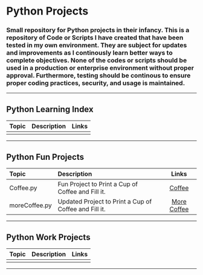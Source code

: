 # Python Projects

### Small repository for Python projects in their infancy. This is a repository of Code or Scripts I have created that have been tested in my own environment. They are subject for updates and improvements as I continously learn better ways to complete objectives. None of the codes or scripts should be used in a production or enterprise environment without proper approval. Furthermore, testing should be continous to ensure proper coding practices, security, and usage is maintained.

---

## Python Learning Index

| Topic | Description | Links |
|:------|:------------|:-----:|
|       |             | []()  |
---

## Python Fun Projects

| Topic         | Description                                           | Links                                                                                                  |
|:--------------|:------------------------------------------------------|:------------------------------------------------------------------------------------------------------:|
| Coffee.py     | Fun Project to Print a Cup of Coffee and Fill it.     | [Coffee](https://github.com/CyberThulhu22/Python-Projects/blob/master/2_Fun_Python/Coffee.py)          |
| moreCoffee.py | Updated Project to Print a Cup of Coffee and Fill it. | [More Coffee](https://github.com/CyberThulhu22/Python-Projects/blob/master/2_Fun_Python/moreCoffee.py) |
---

## Python Work Projects

| Topic | Description | Links |
|:------|:------------|:-----:|
|       |             | []()  |
---
